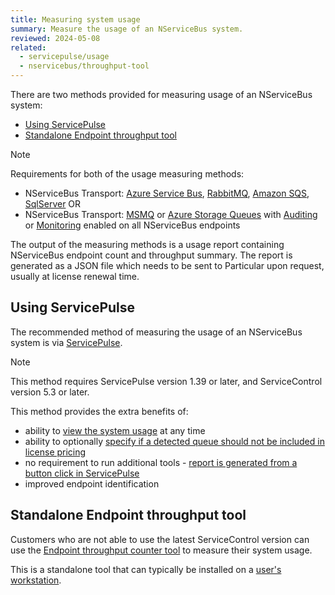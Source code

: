 ```yaml
---
title: Measuring system usage
summary: Measure the usage of an NServiceBus system.
reviewed: 2024-05-08
related:
  - servicepulse/usage
  - nservicebus/throughput-tool
---
```


There are two methods provided for measuring usage of an NServiceBus system:

- [Using ServicePulse](#using-servicepulse)
- [Standalone Endpoint throughput tool](#standalone-endpoint-throughput-tool)

> [!NOTE]
> Requirements for both of the usage measuring methods:
>
> - NServiceBus Transport: [Azure Service Bus](./../../transports/azure-service-bus), [RabbitMQ](./../../transports/rabbitmq), [Amazon SQS](./../../transports/sqs), [SqlServer](./../../transports/sql) OR
> - NServiceBus Transport: [MSMQ](./../../transports/msmq/) or [Azure Storage Queues](./../../transports/azure-storage-queues/) with [Auditing](./../operations/auditing.md) or [Monitoring](./../../monitoring/metrics) enabled on all NServiceBus endpoints

The output of the measuring methods is a usage report containing NServiceBus endpoint count and throughput summary. The report is generated as a JSON file which needs to be sent to Particular upon request, usually at license renewal time.

## Using ServicePulse

The recommended method of measuring the usage of an NServiceBus system is via [ServicePulse](/servicepulse/usage.md).

> [!NOTE]
> This method requires ServicePulse version 1.39 or later, and ServiceControl version 5.3 or later.

This method provides the extra benefits of:

- ability to [view the system usage](/servicepulse/usage.md#viewing-usage-summary) at any time
- ability to optionally [specify if a detected queue should not be included in license pricing](/servicepulse/usage.md#viewing-usage-summary-setting-an-endpoint-type)
- no requirement to run additional tools - [report is generated from a button click in ServicePulse](/servicepulse/usage.md#generating-a-usage-report)
- improved endpoint identification

## Standalone Endpoint throughput tool

Customers who are not able to use the latest ServiceControl version can use the [Endpoint throughput counter tool](./../throughput-tool) to measure their system usage.

This is a standalone tool that can typically be installed on a [user's workstation](/nservicebus/throughput-tool/faq.md#does-the-tool-need-to-run-on-my-production-server).

